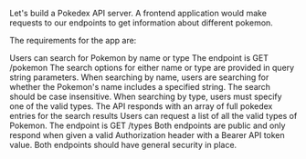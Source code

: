 Let's build a Pokedex API server. A frontend application would make requests to our endpoints to get information about different pokemon.

The requirements for the app are:

Users can search for Pokemon by name or type
The endpoint is GET /pokemon
The search options for either name or type are provided in query string parameters.
When searching by name, users are searching for whether the Pokemon's name includes a specified string. The search should be case insensitive.
When searching by type, users must specify one of the valid types.
The API responds with an array of full pokedex entries for the search results
Users can request a list of all the valid types of Pokemon.
The endpoint is GET /types
Both endpoints are public and only respond when given a valid Authorization header with a Bearer API token value.
Both endpoints should have general security in place.